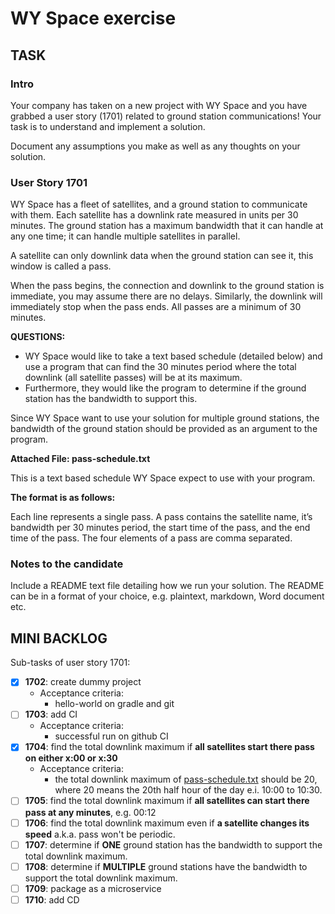 # WY Space exercise

## TASK

### Intro

Your company has taken on a new project with WY Space and you have grabbed a user story (1701) related to ground station communications! Your task is to understand and implement a solution.

Document any assumptions you make as well as any thoughts on your solution.

### User Story 1701

WY Space has a fleet of satellites, and a ground station to communicate with them. Each satellite has a downlink rate measured in units per 30 minutes. The ground station has a maximum bandwidth that it can handle at any one time; it can handle multiple satellites in parallel.

A satellite can only downlink data when the ground station can see it, this window is called a pass.

When the pass begins, the connection and downlink to the ground station is immediate, you may assume there are no delays. Similarly, the downlink will immediately stop when the pass ends. All passes are a minimum of 30 minutes.

**QUESTIONS:**

- WY Space would like to take a text based schedule (detailed below) and use a program that can find the 30 minutes period where the total downlink (all satellite passes) will be at its maximum.
- Furthermore, they would like the program to determine if the ground station has the bandwidth to support this.

Since WY Space want to use your solution for multiple ground stations, the bandwidth of the ground station should be provided as an argument to the program.

**Attached File: pass-schedule.txt**

This is a text based schedule WY Space expect to use with your program.

**The format is as follows:**

Each line represents a single pass. A pass contains the satellite name, it’s bandwidth per 30 minutes period, the start time of the pass, and the end time of the pass. The four elements of a pass are comma separated.

### Notes to the candidate

Include a README text file detailing how we run your solution. The README can be in a format of your choice, e.g. plaintext, markdown, Word document etc.

## MINI BACKLOG

Sub-tasks of user story 1701:

- [x] **1702**: create dummy project
  - Acceptance criteria:
    - hello-world on gradle and git
- [ ] **1703**: add CI
  - Acceptance criteria:
    - successful run on github CI
- [X] **1704**: find the total downlink maximum if **all satellites start there pass on either x:00 or x:30**
  - Acceptance criteria:
    - the total downlink maximum of [pass-schedule.txt](src/integration/resources/pass-schedule.txt) should be 20, where 20 means the 20th half hour of the day e.i. 10:00 to 10:30.
- [ ] **1705**: find the total downlink maximum if **all satellites can start there pass at any minutes**, e.g. 00:12
- [ ] **1706**: find the total downlink maximum even if **a satellite changes its speed** a.k.a. pass won't be periodic.
- [ ] **1707**: determine if **ONE** ground station has the bandwidth to support the total downlink maximum.
- [ ] **1708**: determine if **MULTIPLE** ground stations have the bandwidth to support the total downlink maximum.
- [ ] **1709**: package as a microservice
- [ ] **1710**: add CD
